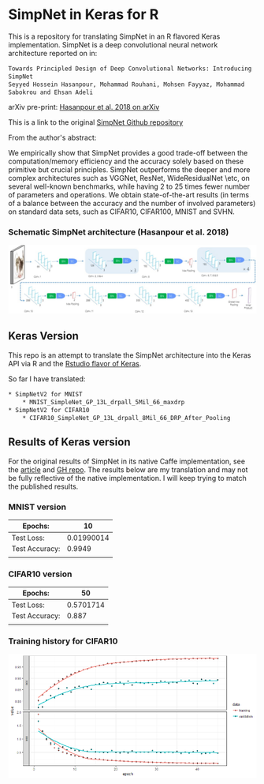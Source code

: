 # SimpNet in Keras for R
This is a repository for translating SimpNet in an R flavored Keras implementation.
SimpNet is a deep convolutional neural network architecture reported on in:

    Towards Principled Design of Deep Convolutional Networks: Introducing SimpNet
    Seyyed Hossein Hasanpour, Mohammad Rouhani, Mohsen Fayyaz, Mohammad Sabokrou and Ehsan Adeli
    
arXiv pre-print: [Hasanpour et al. 2018 on arXiv](https://arxiv.org/abs/1802.06205)

This is a link to the original [SimpNet Github repository](https://github.com/Coderx7/SimpNet)

From the author's abstract:

   We empirically show that SimpNet provides a good trade-off between the computation/memory efficiency and the accuracy solely based on these primitive but crucial principles. SimpNet outperforms the deeper and more complex architectures such as VGGNet, ResNet, WideResidualNet \etc, on several well-known benchmarks, while having 2 to 25 times fewer number of parameters and operations. We obtain state-of-the-art results (in terms of a balance between the accuracy and the number of involved parameters) on standard data sets, such as CIFAR10, CIFAR100, MNIST and SVHN.

### Schematic SimpNet architecture (Hasanpour et al. 2018)

![Schematic SimpNet architecture (Hasanpour et al. 2018)](https://raw.githubusercontent.com/Coderx7/SimpNet/master/SimpNetV2/images/Arch2_01.jpg)
   
## Keras Version
This repo is an attempt to translate the SimpNet architecture into the Keras API via R and the [Rstudio flavor of Keras](https://keras.rstudio.com/).

So far I have translated:

    * SimpNetV2 for MNIST
        * MNIST_SimpleNet_GP_13L_drpall_5Mil_66_maxdrp
    * SimpNetV2 for CIFAR10
        * CIFAR10_SimpleNet_GP_13L_drpall_8Mil_66_DRP_After_Pooling
        
## Results of Keras version
For the original results of SimpNet in its native Caffe implementation, see the [article](https://arxiv.org/abs/1802.06205) and [GH repo](https://github.com/Coderx7/SimpNet). The results below are my translation and may not be fully reflective of the native implementation. I will keep trying to match the published results.

### MNIST version
| Epochs:        | 10         |
|----------------|------------|
| Test Loss:     | 0.01990014 |
| Test Accuracy: | 0.9949     |
|                |            |


### CIFAR10 version
| Epochs:        | 50         |
|----------------|------------|
| Test Loss:     | 0.5701714  |
| Test Accuracy: | 0.887      |
|                |            |

### Training history for CIFAR10
![Training history for CIFAR10](http://github.com/mrecos/SimpNet_Keras_R/blob/master/images/CIFAR10_50_epochs.png?raw=true)

